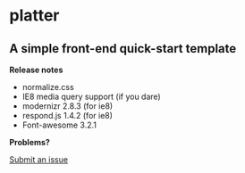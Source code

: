 # platter

## A simple front-end quick-start template

**Release notes**

* normalize.css
* IE8 media query support (if you dare)
* modernizr 2.8.3 (for ie8)
* respond.js 1.4.2 (for ie8)
* Font-awesome 3.2.1

**Problems?**

[Submit an issue](https://github.com/freqn/platter/issues)

